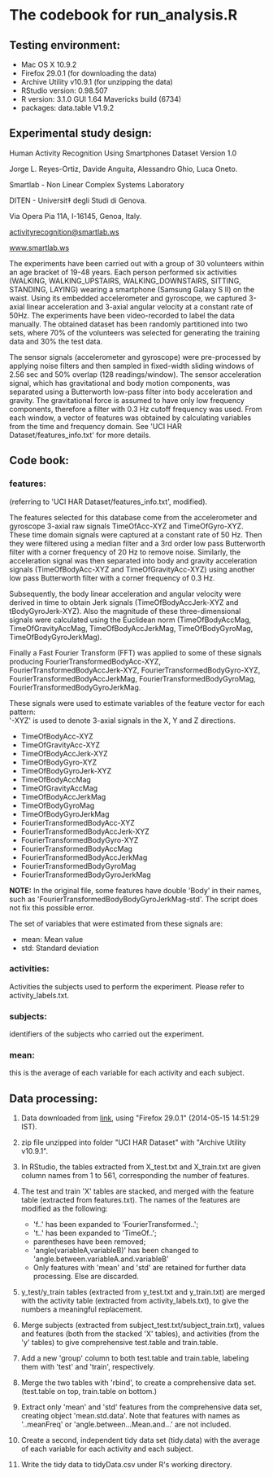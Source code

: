 # The codebook for run_analysis.R

## Testing environment:

* Mac OS X 10.9.2
* Firefox 29.0.1 (for downloading the data)
* Archive Utility v10.9.1 (for unzipping the data)
* RStudio version: 0.98.507
* R version: 3.1.0 GUI 1.64 Mavericks build (6734)
* packages: data.table V1.9.2

## Experimental study design:


Human Activity Recognition Using Smartphones Dataset
Version 1.0

Jorge L. Reyes-Ortiz, Davide Anguita, Alessandro Ghio, Luca Oneto.

Smartlab - Non Linear Complex Systems Laboratory

DITEN - Universit‡ degli Studi di Genova.

Via Opera Pia 11A, I-16145, Genoa, Italy.

activityrecognition@smartlab.ws

www.smartlab.ws


The experiments have been carried out with a group of 30 volunteers within an age bracket of 19-48 years. Each person performed six activities (WALKING, WALKING_UPSTAIRS, WALKING_DOWNSTAIRS, SITTING, STANDING, LAYING) wearing a smartphone (Samsung Galaxy S II) on the waist. Using its embedded accelerometer and gyroscope, we captured 3-axial linear acceleration and 3-axial angular velocity at a constant rate of 50Hz. The experiments have been video-recorded to label the data manually. The obtained dataset has been randomly partitioned into two sets, where 70% of the volunteers was selected for generating the training data and 30% the test data. 

The sensor signals (accelerometer and gyroscope) were pre-processed by applying noise filters and then sampled in fixed-width sliding windows of 2.56 sec and 50% overlap (128 readings/window). The sensor acceleration signal, which has gravitational and body motion components, was separated using a Butterworth low-pass filter into body acceleration and gravity. The gravitational force is assumed to have only low frequency components, therefore a filter with 0.3 Hz cutoff frequency was used. From each window, a vector of features was obtained by calculating variables from the time and frequency domain. See 'UCI HAR Dataset/features_info.txt' for more details.

## Code book:

### features: 

(referring to 'UCI HAR Dataset/features_info.txt', modified).

The features selected for this database come from the accelerometer and gyroscope 3-axial raw signals TimeOfAcc-XYZ and TimeOfGyro-XYZ. These time domain signals  were captured at a constant rate of 50 Hz. Then they were filtered using a median filter and a 3rd order low pass Butterworth filter with a corner frequency of 20 Hz to remove noise. Similarly, the acceleration signal was then separated into body and gravity acceleration signals (TimeOfBodyAcc-XYZ and TimeOfGravityAcc-XYZ) using another low pass Butterworth filter with a corner frequency of 0.3 Hz.

Subsequently, the body linear acceleration and angular velocity were derived in time to obtain Jerk signals (TimeOfBodyAccJerk-XYZ and tBodyGyroJerk-XYZ). Also the magnitude of these three-dimensional signals were calculated using the Euclidean norm (TimeOfBodyAccMag, TimeOfGravityAccMag, TimeOfBodyAccJerkMag, TimeOfBodyGyroMag, TimeOfBodyGyroJerkMag).

Finally a Fast Fourier Transform (FFT) was applied to some of these signals producing FourierTransformedBodyAcc-XYZ, FourierTransformedBodyAccJerk-XYZ, FourierTransformedBodyGyro-XYZ, FourierTransformedBodyAccJerkMag, FourierTransformedBodyGyroMag, FourierTransformedBodyGyroJerkMag.

These signals were used to estimate variables of the feature vector for each pattern:  
'-XYZ' is used to denote 3-axial signals in the X, Y and Z directions.

* TimeOfBodyAcc-XYZ
* TimeOfGravityAcc-XYZ
* TimeOfBodyAccJerk-XYZ
* TimeOfBodyGyro-XYZ
* TimeOfBodyGyroJerk-XYZ
* TimeOfBodyAccMag
* TimeOfGravityAccMag
* TimeOfBodyAccJerkMag
* TimeOfBodyGyroMag
* TimeOfBodyGyroJerkMag
* FourierTransformedBodyAcc-XYZ
* FourierTransformedBodyAccJerk-XYZ
* FourierTransformedBodyGyro-XYZ
* FourierTransformedBodyAccMag
* FourierTransformedBodyAccJerkMag
* FourierTransformedBodyGyroMag
* FourierTransformedBodyGyroJerkMag

**NOTE:** In the original file, some features have double 'Body' in their names, such as 'FourierTransformedBodyBodyGyroJerkMag-std'. The script does not fix this possible error.

The set of variables that were estimated from these signals are: 

* mean: Mean value
* std: Standard deviation

    
### activities: 

Activities the subjects used to perform the experiment. Please refer to activity_labels.txt.

### subjects: 

identifiers of the subjects who carried out the experiment.

### mean: 

this is the average of each variable for each activity and each subject.

## Data processing:

1. Data downloaded from [link](https://d396qusza40orc.cloudfront.net/getdata%2Fprojectfiles%2FUCI%20HAR%20Dataset.zip), using "Firefox 29.0.1" (2014-05-15 14:51:29 IST).

2. zip file unzipped into folder "UCI HAR Dataset" with "Archive Utility v10.9.1".

3. In RStudio, the tables extracted from X_test.txt and X_train.txt are given column names from 1 to 561, corresponding the number of features.

4. The test and train 'X' tables are stacked, and merged with the feature table (extracted from features.txt). The names of the features are modified as the following:
    * 'f..' has been expanded to 'FourierTransformed..';
    * 't..' has been expanded to 'TimeOf..';
    * parentheses have been removed;
    * 'angle(variableA,variableB)' has been changed to 'angle.between.variableA.and.variableB'
    * Only features with 'mean' and 'std' are retained for further data processing. Else are discarded.

5. y_test/y_train tables (extracted from y_test.txt and y_train.txt) are merged with the activity table (extracted from activity_labels.txt), to give the numbers a meaningful replacement.

6. Merge subjects (extracted from subject_test.txt/subject_train.txt), values and features (both from the stacked 'X' tables), and activities (from the 'y' tables) to give comprehensive test.table and train.table.

7. Add a new 'group' column to both test.table and train.table, labeling them with 'test' and 'train', respectively.

8. Merge the two tables with 'rbind', to create a comprehensive data set. (test.table on top, train.table on bottom.)

9. Extract only 'mean' and 'std' features from the comprehensive data set, creating object 'mean.std.data'. Note that features with names as '..meanFreq' or 'angle.between...Mean.and...' are not included.

10. Create a second, independent tidy data set (tidy.data) with the average of each variable for each activity and each subject.

11. Write the tidy data to tidyData.csv under R's working directory.


